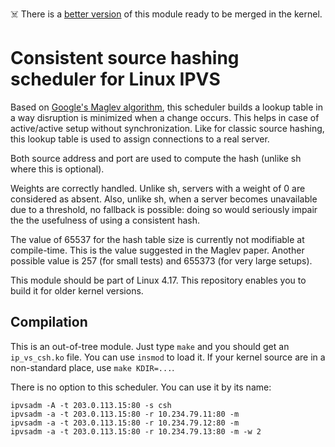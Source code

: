☠️ There is a [better version][0] of this module ready to be merged in the kernel.

# Consistent source hashing scheduler for Linux IPVS

Based on [Google's Maglev algorithm][1], this scheduler builds a
lookup table in a way disruption is minimized when a change
occurs. This helps in case of active/active setup without
synchronization. Like for classic source hashing, this lookup table is
used to assign connections to a real server.

Both source address and port are used to compute the hash (unlike sh
where this is optional).

Weights are correctly handled. Unlike sh, servers with a weight of 0
are considered as absent. Also, unlike sh, when a server becomes
unavailable due to a threshold, no fallback is possible: doing so
would seriously impair the the usefulness of using a consistent hash.

The value of 65537 for the hash table size is currently not modifiable
at compile-time. This is the value suggested in the Maglev
paper. Another possible value is 257 (for small tests) and 655373 (for
very large setups).

This module should be part of Linux 4.17. This repository enables you
to build it for older kernel versions.

[0]: http://archive.linuxvirtualserver.org/html/lvs-devel/2018-03/msg00023.html
[1]: https://research.google.com/pubs/pub44824.html

## Compilation

This is an out-of-tree module. Just type `make` and you should get an
`ip_vs_csh.ko` file. You can use `insmod` to load it. If your kernel
source are in a non-standard place, use `make KDIR=...`.

There is no option to this scheduler. You can use it by its name:

    ipvsadm -A -t 203.0.113.15:80 -s csh
    ipvsadm -a -t 203.0.113.15:80 -r 10.234.79.11:80 -m
    ipvsadm -a -t 203.0.113.15:80 -r 10.234.79.12:80 -m
    ipvsadm -a -t 203.0.113.15:80 -r 10.234.79.13:80 -m -w 2
